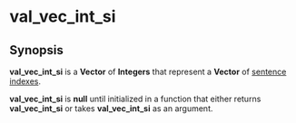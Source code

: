 # val\_vec\_int\_si

## Synopsis  <a id="synopsis"></a>

**val\_vec\_int\_si** is a **Vector** of **Integers** that represent a **Vector** of [sentence indexes](val_int_si.md).

**val\_vec\_int\_si** is **null** until initialized in a function that either returns **val\_vec\_int\_si** or takes **val\_vec\_int\_si** as an argument.

